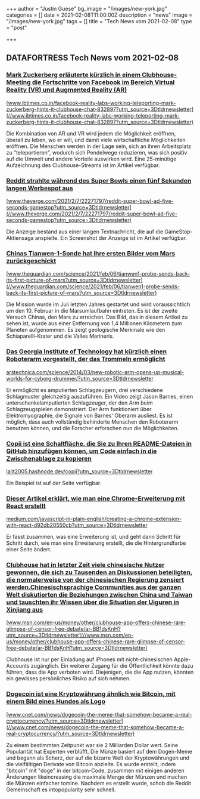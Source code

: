 +++
author = "Justin Guese"
bg_image = "/images/new-york.jpg"
categories = []
date = 2021-02-08T11:00:00Z
description = "news"
image = "/images/new-york.jpg"
tags = []
title = "Tech News vom 2021-02-08"
type = "post"

+++

        
## DATAFORTRESS Tech News vom 2021-02-08





### [Mark Zuckerberg erläuterte kürzlich in einem Clubhouse-Meeting die Fortschritte von Facebook im Bereich Virtual Reality (VR) und Augmented Reality (AR)](//www.ibtimes.co.in/facebook-reality-labs-working-teleporting-mark-zuckerberg-hints-it-clubhouse-chat-832897?utm_source=3Dtldrnewsletter)


[www.ibtimes.co.in/facebook-reality-labs-working-teleporting-mark-zuckerberg-hints-it-clubhouse-chat-832897?utm_source=3Dtldrnewsletter](//www.ibtimes.co.in/facebook-reality-labs-working-teleporting-mark-zuckerberg-hints-it-clubhouse-chat-832897?utm_source=3Dtldrnewsletter)


Die Kombination von AR und VR wird jedem die Möglichkeit eröffnen, überall zu leben, wo er will, und damit viele wirtschaftliche Möglichkeiten eröffnen. Die Menschen werden in der Lage sein, sich an ihren Arbeitsplatz zu "teleportieren", wodurch sich Pendelwege reduzieren, was sich positiv auf die Umwelt und andere Vorteile auswirken wird. Eine 25-minütige Aufzeichnung des Clubhouse-Streams ist im Artikel verfügbar.


### [Reddit strahlte während des Super Bowls einen fünf Sekunden langen Werbespot aus](//www.theverge.com/2021/2/7/22271797/reddit-super-bowl-ad-five-seconds-gamestop?utm_source=3Dtldrnewsletter)


[www.theverge.com/2021/2/7/22271797/reddit-super-bowl-ad-five-seconds-gamestop?utm_source=3Dtldrnewsletter](//www.theverge.com/2021/2/7/22271797/reddit-super-bowl-ad-five-seconds-gamestop?utm_source=3Dtldrnewsletter)


Die Anzeige bestand aus einer langen Textnachricht, die auf die GameStop-Aktiensaga anspielte. Ein Screenshot der Anzeige ist im Artikel verfügbar.


### [Chinas Tianwen-1-Sonde hat ihre ersten Bilder vom Mars zurückgeschickt](//www.theguardian.com/science/2021/feb/06/tianwen1-probe-sends-back-its-first-picture-of-mars?utm_source=3Dtldrnewsletter)


[www.theguardian.com/science/2021/feb/06/tianwen1-probe-sends-back-its-first-picture-of-mars?utm_source=3Dtldrnewsletter](//www.theguardian.com/science/2021/feb/06/tianwen1-probe-sends-back-its-first-picture-of-mars?utm_source=3Dtldrnewsletter)


Die Mission wurde im Juli letzten Jahres gestartet und wird voraussichtlich um den 10. Februar in die Marsumlaufbahn eintreten. Es ist der zweite Versuch Chinas, den Mars zu erreichen. Das Bild, das in diesem Artikel zu sehen ist, wurde aus einer Entfernung von 1,4 Millionen Kilometern zum Planeten aufgenommen. Es zeigt geologische Merkmale wie den Schiaparelli-Krater und die Valles Marineris.


### [Das Georgia Institute of Technology hat kürzlich einen Roboterarm vorgestellt, der das Trommeln ermöglicht](//arstechnica.com/science/2014/03/new-robotic-arm-opens-up-musical-worlds-for-cyborg-drummer/?utm_source=3Dtldrnewsletter)


[arstechnica.com/science/2014/03/new-robotic-arm-opens-up-musical-worlds-for-cyborg-drummer/?utm_source=3Dtldrnewsletter](//arstechnica.com/science/2014/03/new-robotic-arm-opens-up-musical-worlds-for-cyborg-drummer/?utm_source=3Dtldrnewsletter)


Er ermöglicht es amputierten Schlagzeugern, drei verschiedene Schlagmuster gleichzeitig auszuführen. Ein Video zeigt Jason Barnes, einen unterschenkelamputierten Schlagzeuger, der den Arm beim Schlagzeugspielen demonstriert. Der Arm funktioniert über Elektromyographie, die Signale von Barnes' Oberarm ausliest. Es ist möglich, dass auch vollständig behinderte Menschen den Roboterarm benutzen können, und die Forscher erforschen nun die Möglichkeiten.


### [Copii ist eine Schaltfläche, die Sie zu Ihren README-Dateien in GitHub hinzufügen können, um Code einfach in die Zwischenablage zu kopieren](//lalit2005.hashnode.dev/copii?utm_source=3Dtldrnewsletter)


[lalit2005.hashnode.dev/copii?utm_source=3Dtldrnewsletter](//lalit2005.hashnode.dev/copii?utm_source=3Dtldrnewsletter)


Ein Beispiel ist auf der Seite verfügbar.


### [Dieser Artikel erklärt, wie man eine Chrome-Erweiterung mit React erstellt](//medium.com/javascript-in-plain-english/creating-a-chrome-extension-with-react-d92db20550cb?utm_source=3Dtldrnewsletter)


[medium.com/javascript-in-plain-english/creating-a-chrome-extension-with-react-d92db20550cb?utm_source=3Dtldrnewsletter](//medium.com/javascript-in-plain-english/creating-a-chrome-extension-with-react-d92db20550cb?utm_source=3Dtldrnewsletter)


Er fasst zusammen, was eine Erweiterung ist, und geht dann Schritt für Schritt durch, wie man eine Erweiterung erstellt, die die Hintergrundfarbe einer Seite ändert.


### [Clubhouse hat in letzter Zeit viele chinesische Nutzer gewonnen, die sich zu Tausenden an Diskussionen beteiligten, die normalerweise von der chinesischen Regierung zensiert werden.Chinesischsprachige Communities aus der ganzen Welt diskutierten die Beziehungen zwischen China und Taiwan und tauschten ihr Wissen über die Situation der Uiguren in Xinjiang aus](//www.msn.com/en-us/money/other/clubhouse-app-offers-chinese-rare-glimpse-of-censor-free-debate/ar-BB1dsKnH?utm_source=3Dtldrnewsletter)


[www.msn.com/en-us/money/other/clubhouse-app-offers-chinese-rare-glimpse-of-censor-free-debate/ar-BB1dsKnH?utm_source=3Dtldrnewsletter](//www.msn.com/en-us/money/other/clubhouse-app-offers-chinese-rare-glimpse-of-censor-free-debate/ar-BB1dsKnH?utm_source=3Dtldrnewsletter)


Clubhouse ist nur per Einladung auf iPhones mit nicht-chinesischen Apple-Accounts zugänglich. Ein weiterer Zugang für die Öffentlichkeit könnte dazu führen, dass die App verboten wird. Diejenigen, die die App nutzen, könnten ein gewisses persönliches Risiko auf sich nehmen.


### [Dogecoin ist eine Kryptowährung ähnlich wie Bitcoin, mit einem Bild eines Hundes als Logo](//www.cnet.com/news/dogecoin-the-meme-that-somehow-became-a-real-cryptocurrency/?utm_source=3Dtldrnewsletter)


[www.cnet.com/news/dogecoin-the-meme-that-somehow-became-a-real-cryptocurrency/?utm_source=3Dtldrnewsletter](//www.cnet.com/news/dogecoin-the-meme-that-somehow-became-a-real-cryptocurrency/?utm_source=3Dtldrnewsletter)


Zu einem bestimmten Zeitpunkt war sie 2 Milliarden Dollar wert. Seine Popularität hat Experten verblüfft. Die Münze basiert auf dem Dogen-Meme und begann als Scherz, der auf die bizarre Welt der Kryptowährungen und die vielfältigen Derivate von Bitcoin abzielte. Es wurde erstellt, indem "bitcoin" mit "doge" in der bitcoin-Code, zusammen mit einigen anderen Änderungen likeincreasing die maximale Menge der Münzen und machen die Münzen einfacher tomine. Nachdem es erstellt wurde, schob die Reddit Gemeinschaft es intopopularity sehr schnell.